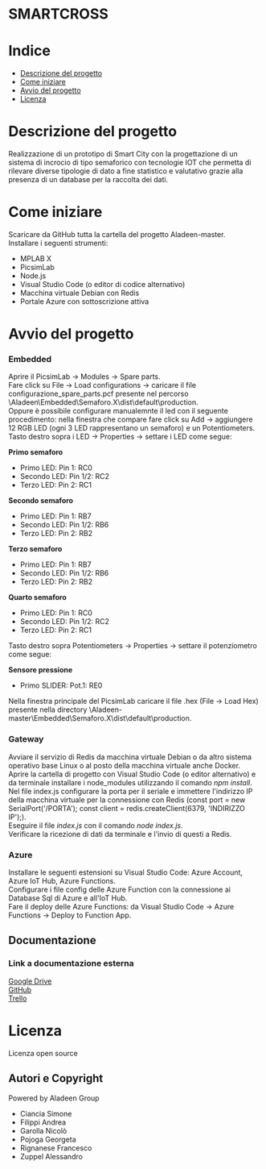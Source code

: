 # SMARTCROSS

# Indice

- [Descrizione del progetto](#descrizione-del-progetto)
- [Come iniziare](#come-iniziare)
- [Avvio del progetto](#avvio-del-progetto)
- [Licenza](#licenza)

# Descrizione del progetto
Realizzazione di un prototipo di Smart City con la progettazione di un sistema di incrocio di tipo semaforico con tecnologie IOT che permetta di rilevare diverse tipologie di dato a fine statistico e valutativo grazie alla presenza di un database per la raccolta dei dati.

# Come iniziare
Scaricare da GitHub tutta la cartella del progetto Aladeen-master.<br/>
Installare i seguenti strumenti:
- MPLAB X
- PicsimLab
- Node.js
- Visual Studio Code (o editor di codice alternativo)
- Macchina virtuale Debian con Redis
- Portale Azure con sottoscrizione attiva

# Avvio del progetto
### Embedded
Aprire il PicsimLab -> Modules -> Spare parts.<br/>
Fare click su File -> Load configurations -> caricare il file configurazione_spare_parts.pcf presente nel percorso \Aladeen\Embedded\Semaforo.X\dist\default\production.<br/>
Oppure è possibile configurare manualemnte il led con il seguente procedimento: nella finestra che compare fare click su Add -> aggiungere 12 RGB LED (ogni 3 LED rappresentano un semaforo) e un Potentiometers.<br/>
Tasto destro sopra i LED -> Properties -> settare i LED come segue:<br/>

**Primo semaforo**
- Primo LED: Pin 1: RC0
- Secondo LED: Pin 1/2: RC2
- Terzo LED: Pin 2: RC1

**Secondo semaforo**
- Primo LED: Pin 1: RB7
- Secondo LED: Pin 1/2: RB6
- Terzo LED: Pin 2: RB2

**Terzo semaforo**
- Primo LED: Pin 1: RB7
- Secondo LED: Pin 1/2: RB6
- Terzo LED: Pin 2: RB2

**Quarto semaforo**
- Primo LED: Pin 1: RC0
- Secondo LED: Pin 1/2: RC2
- Terzo LED: Pin 2: RC1

Tasto destro sopra Potentiometers -> Properties -> settare il potenziometro come segue:<br/>

**Sensore pressione**
- Primo SLIDER: Pot.1: RE0

Nella finestra principale del PicsimLab caricare il file .hex (File -> Load Hex) presente nella directory \Aladeen-master\Embedded\Semaforo.X\dist\default\production.

### Gateway
Avviare il servizio di Redis da macchina virtuale Debian o da altro sistema operativo base Linux o al posto della macchina virtuale anche Docker.<br/>
Aprire la cartella di progetto con Visual Studio Code (o editor alternativo) e da terminale installare i node_modules utilizzando il comando *npm install*.<br/>
Nel file index.js configurare la porta per il seriale e immettere l'indirizzo IP della macchina virtuale per la connessione con Redis
(const port = new SerialPort('/PORTA'); const client = redis.createClient(6379, 'INDIRIZZO IP');).<br/>
Eseguire il file *index.js* con il comando *node index.js*.<br/>
Verificare la ricezione di dati da terminale e l'invio di questi a Redis.<br/>

### Azure
Installare le seguenti estensioni su Visual Studio Code: Azure Account, Azure IoT Hub, Azure Functions.<br/>
Configurare i file config delle Azure Function con la connessione ai Database Sql di Azure e all'IoT Hub.<br/>
Fare il deploy delle Azure Functions: da Visual Studio Code -> Azure Functions -> Deploy to Function App.<br/>

## Documentazione
### Link a documentazione esterna 
[Google Drive](https://drive.google.com/drive/folders/1CRRsaPtyuaZ3H-2uDrHZevjmXLm522T4)<br/>
[GitHub](https://github.com/Francesco-Rignanese/Aladeen)<br/>
[Trello](https://trello.com/b/Abhk5jvA/aladeen)<br/> 

# Licenza 
Licenza open source 

## Autori e Copyright
Powered by Aladeen Group
- Ciancia Simone
- Filippi Andrea
- Garolla Nicolò
- Pojoga Georgeta
- Rignanese Francesco
- Zuppel Alessandro

